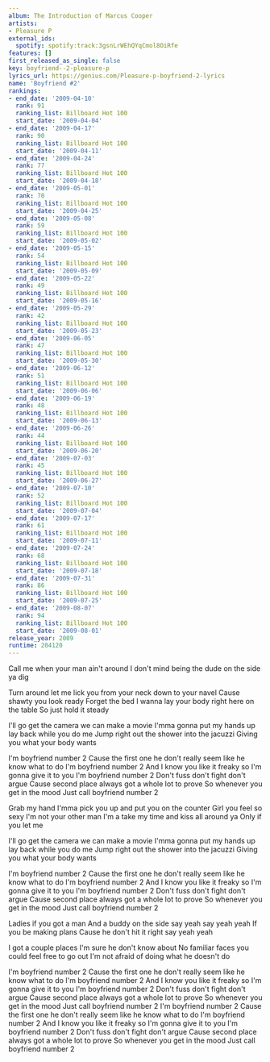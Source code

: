 ```yaml
---
album: The Introduction of Marcus Cooper
artists:
- Pleasure P
external_ids:
  spotify: spotify:track:3gsnLrWEhQYqCmol8OiRfe
features: []
first_released_as_single: false
key: boyfriend--2-pleasure-p
lyrics_url: https://genius.com/Pleasure-p-boyfriend-2-lyrics
name: 'Boyfriend #2'
rankings:
- end_date: '2009-04-10'
  rank: 91
  ranking_list: Billboard Hot 100
  start_date: '2009-04-04'
- end_date: '2009-04-17'
  rank: 90
  ranking_list: Billboard Hot 100
  start_date: '2009-04-11'
- end_date: '2009-04-24'
  rank: 77
  ranking_list: Billboard Hot 100
  start_date: '2009-04-18'
- end_date: '2009-05-01'
  rank: 70
  ranking_list: Billboard Hot 100
  start_date: '2009-04-25'
- end_date: '2009-05-08'
  rank: 59
  ranking_list: Billboard Hot 100
  start_date: '2009-05-02'
- end_date: '2009-05-15'
  rank: 54
  ranking_list: Billboard Hot 100
  start_date: '2009-05-09'
- end_date: '2009-05-22'
  rank: 49
  ranking_list: Billboard Hot 100
  start_date: '2009-05-16'
- end_date: '2009-05-29'
  rank: 42
  ranking_list: Billboard Hot 100
  start_date: '2009-05-23'
- end_date: '2009-06-05'
  rank: 47
  ranking_list: Billboard Hot 100
  start_date: '2009-05-30'
- end_date: '2009-06-12'
  rank: 51
  ranking_list: Billboard Hot 100
  start_date: '2009-06-06'
- end_date: '2009-06-19'
  rank: 48
  ranking_list: Billboard Hot 100
  start_date: '2009-06-13'
- end_date: '2009-06-26'
  rank: 44
  ranking_list: Billboard Hot 100
  start_date: '2009-06-20'
- end_date: '2009-07-03'
  rank: 45
  ranking_list: Billboard Hot 100
  start_date: '2009-06-27'
- end_date: '2009-07-10'
  rank: 52
  ranking_list: Billboard Hot 100
  start_date: '2009-07-04'
- end_date: '2009-07-17'
  rank: 61
  ranking_list: Billboard Hot 100
  start_date: '2009-07-11'
- end_date: '2009-07-24'
  rank: 68
  ranking_list: Billboard Hot 100
  start_date: '2009-07-18'
- end_date: '2009-07-31'
  rank: 86
  ranking_list: Billboard Hot 100
  start_date: '2009-07-25'
- end_date: '2009-08-07'
  rank: 94
  ranking_list: Billboard Hot 100
  start_date: '2009-08-01'
release_year: 2009
runtime: 204120
---
```

Call me when your man ain't around
I don't mind being the dude on the side ya dig


Turn around let me lick you from your neck down to your navel
Cause shawty you look ready
Forget the bed I wanna lay your body right here on the table
So just hold it steady


I'll go get the camera we can make a movie
I'mma gonna put my hands up lay back while you do me
Jump right out the shower into the jacuzzi
Giving you what your body wants


I'm boyfriend number 2
Cause the first one he don't really seem like he know what to do
I'm boyfriend number 2
And I know you like it freaky so I'm gonna give it to you
I'm boyfriend number 2
Don't fuss don't fight don't argue
Cause second place always got a whole lot to prove
So whenever you get in the mood
Just call boyfriend number 2


Grab my hand I'mma pick you up and put you on the counter
Girl you feel so sexy
I'm not your other man I'm a take my time and kiss all around ya
Only if you let me


I'll go get the camera we can make a movie
I'mma gonna put my hands up lay back while you do me
Jump right out the shower into the jacuzzi
Giving you what your body wants


I'm boyfriend number 2
Cause the first one he don't really seem like he know what to do
I'm boyfriend number 2
And I know you like it freaky so I'm gonna give it to you
I'm boyfriend number 2
Don't fuss don't fight don't argue
Cause second place always got a whole lot to prove
So whenever you get in the mood
Just call boyfriend number 2


Ladies if you got a man
And a buddy on the side say yeah say yeah yeah
If you be making plans
Cause he don't hit it right say yeah yeah

I got a couple places I'm sure he don't know about
No familiar faces you could feel free to go out
I'm not afraid of doing what he doesn't do


I'm boyfriend number 2
Cause the first one he don't really seem like he know what to do
I'm boyfriend number 2
And I know you like it freaky so I'm gonna give it to you
I'm boyfriend number 2
Don't fuss don't fight don't argue
Cause second place always got a whole lot to prove
So whenever you get in the mood
Just call boyfriend number 2
I'm boyfriend number 2
Cause the first one he don't really seem like he know what to do
I'm boyfriend number 2
And I know you like it freaky so I'm gonna give it to you
I'm boyfriend number 2
Don't fuss don't fight don't argue
Cause second place always got a whole lot to prove
So whenever you get in the mood
Just call boyfriend number 2
